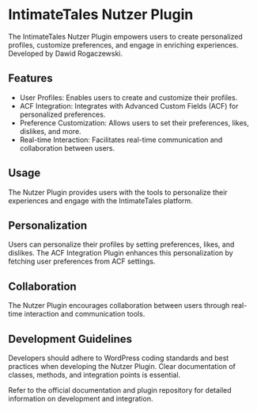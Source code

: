 # IntimateTales Nutzer Plugin

The IntimateTales Nutzer Plugin empowers users to create personalized profiles, customize preferences, and engage in enriching experiences. Developed by Dawid Rogaczewski.

## Features

- User Profiles: Enables users to create and customize their profiles.
- ACF Integration: Integrates with Advanced Custom Fields (ACF) for personalized preferences.
- Preference Customization: Allows users to set their preferences, likes, dislikes, and more.
- Real-time Interaction: Facilitates real-time communication and collaboration between users.

## Usage

The Nutzer Plugin provides users with the tools to personalize their experiences and engage with the IntimateTales platform.

## Personalization

Users can personalize their profiles by setting preferences, likes, and dislikes. The ACF Integration Plugin enhances this personalization by fetching user preferences from ACF settings.

## Collaboration

The Nutzer Plugin encourages collaboration between users through real-time interaction and communication tools.

## Development Guidelines

Developers should adhere to WordPress coding standards and best practices when developing the Nutzer Plugin. Clear documentation of classes, methods, and integration points is essential.

Refer to the official documentation and plugin repository for detailed information on development and integration.
